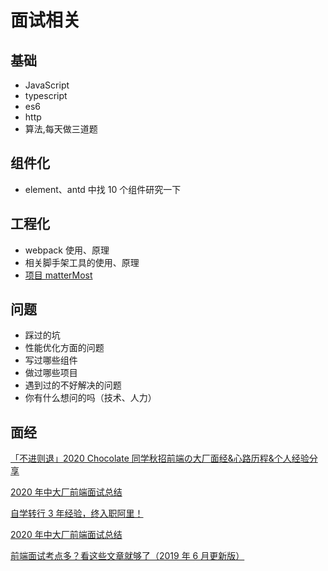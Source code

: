 # 面试相关

## 基础

- JavaScript
- typescript
- es6
- http
- 算法,每天做三道题

## 组件化

- element、antd 中找 10 个组件研究一下

## 工程化

- webpack 使用、原理
- 相关脚手架工具的使用、原理
- [项目 matterMost](https://github.com/mattermost?type=source)

## 问题

- 踩过的坑
- 性能优化方面的问题
- 写过哪些组件
- 做过哪些项目
- 遇到过的不好解决的问题
- 你有什么想问的吗（技术、人力）

## 面经

[「不进则退」2020 Chocolate 同学秋招前端の大厂面经&心路历程&个人经验分享](https://juejin.im/post/6888472067726508039)

[2020 年中大厂前端面试总结](https://juejin.im/post/6865525477465931783)

[自学转行 3 年经验，终入职阿里！](https://mp.weixin.qq.com/s/SDgbsiPhByhIwcsa6G39FQ)

[2020 年中大厂前端面试总结](https://juejin.im/post/6865525477465931783)

[前端面试考点多？看这些文章就够了（2019 年 6 月更新版）](https://juejin.im/post/6844903577220349959#heading-24)
